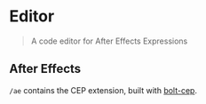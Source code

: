# Editor

> A code editor for After Effects Expressions

## After Effects

`/ae` contains the CEP extension, built with [bolt-cep](https://github.com/hyperbrew/bolt-cep).
